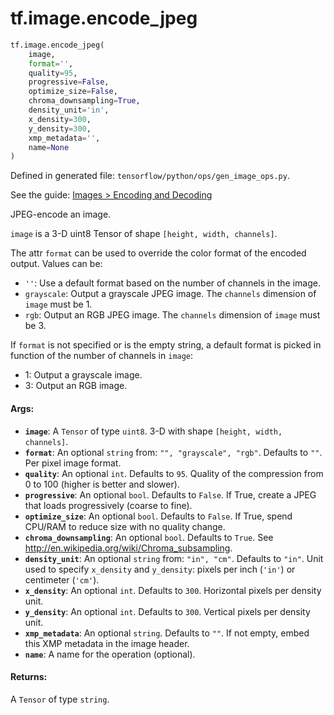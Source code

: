 <div itemscope itemtype="http://developers.google.com/ReferenceObject">
<meta itemprop="name" content="tf.image.encode_jpeg" />
<meta itemprop="path" content="Stable" />
</div>

# tf.image.encode_jpeg

``` python
tf.image.encode_jpeg(
    image,
    format='',
    quality=95,
    progressive=False,
    optimize_size=False,
    chroma_downsampling=True,
    density_unit='in',
    x_density=300,
    y_density=300,
    xmp_metadata='',
    name=None
)
```



Defined in generated file: `tensorflow/python/ops/gen_image_ops.py`.

See the guide: [Images > Encoding and Decoding](../../../../api_guides/python/image.md#Encoding_and_Decoding)

JPEG-encode an image.

`image` is a 3-D uint8 Tensor of shape `[height, width, channels]`.

The attr `format` can be used to override the color format of the encoded
output.  Values can be:

*   `''`: Use a default format based on the number of channels in the image.
*   `grayscale`: Output a grayscale JPEG image.  The `channels` dimension
    of `image` must be 1.
*   `rgb`: Output an RGB JPEG image. The `channels` dimension
    of `image` must be 3.

If `format` is not specified or is the empty string, a default format is picked
in function of the number of channels in `image`:

*   1: Output a grayscale image.
*   3: Output an RGB image.

#### Args:

* <b>`image`</b>: A `Tensor` of type `uint8`.
    3-D with shape `[height, width, channels]`.
* <b>`format`</b>: An optional `string` from: `"", "grayscale", "rgb"`. Defaults to `""`.
    Per pixel image format.
* <b>`quality`</b>: An optional `int`. Defaults to `95`.
    Quality of the compression from 0 to 100 (higher is better and slower).
* <b>`progressive`</b>: An optional `bool`. Defaults to `False`.
    If True, create a JPEG that loads progressively (coarse to fine).
* <b>`optimize_size`</b>: An optional `bool`. Defaults to `False`.
    If True, spend CPU/RAM to reduce size with no quality change.
* <b>`chroma_downsampling`</b>: An optional `bool`. Defaults to `True`.
    See http://en.wikipedia.org/wiki/Chroma_subsampling.
* <b>`density_unit`</b>: An optional `string` from: `"in", "cm"`. Defaults to `"in"`.
    Unit used to specify `x_density` and `y_density`:
    pixels per inch (`'in'`) or centimeter (`'cm'`).
* <b>`x_density`</b>: An optional `int`. Defaults to `300`.
    Horizontal pixels per density unit.
* <b>`y_density`</b>: An optional `int`. Defaults to `300`.
    Vertical pixels per density unit.
* <b>`xmp_metadata`</b>: An optional `string`. Defaults to `""`.
    If not empty, embed this XMP metadata in the image header.
* <b>`name`</b>: A name for the operation (optional).


#### Returns:

A `Tensor` of type `string`.